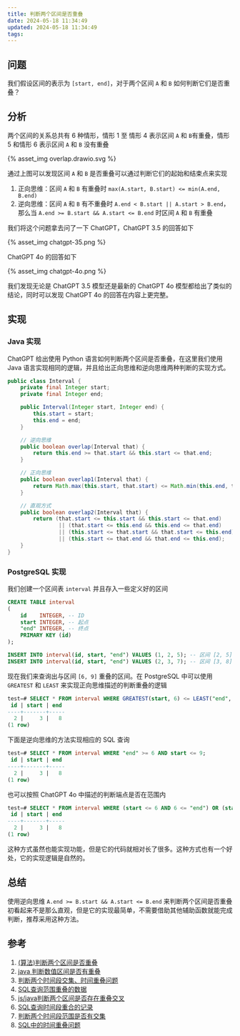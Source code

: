 ```yaml
---
title: 判断两个区间是否重叠
date: 2024-05-18 11:34:49
updated: 2024-05-18 11:34:49
tags:
---
```


## 问题

我们假设区间的表示为 `[start, end]`，对于两个区间 `A` 和 `B` 如何判断它们是否重叠？

<!-- more -->

## 分析

两个区间的关系总共有 6 种情形，情形 1 至 情形 4 表示区间 `A` 和 `B`有重叠，情形 5 和情形 6 表示区间 `A` 和 `B` 没有重叠

{% asset_img overlap.drawio.svg %}

通过上图可以发现区间 `A` 和 `B` 是否重叠可以通过判断它们的起始和结束点来实现

1. 正向思维：区间 `A` 和 `B` 有重叠时 `max(A.start, B.start) <= min(A.end, B.end)`
2. 逆向思维：区间 `A` 和 `B` 有不重叠时 `A.end < B.start || A.start > B.end`，那么当 `A.end >= B.start && A.start <= B.end` 时区间 `A` 和 `B` 有重叠

我们将这个问题拿去问了一下 ChatGPT，ChatGPT 3.5 的回答如下

{% asset_img chatgpt-35.png %}

ChatGPT 4o 的回答如下

{% asset_img chatgpt-4o.png %}

我们发现无论是 ChatGPT 3.5 模型还是最新的 ChatGPT 4o 模型都给出了类似的结论，同时可以发现 ChatGPT 4o 的回答在内容上更完整。

## 实现

### Java 实现

ChatGPT 给出使用 Python 语言如何判断两个区间是否重叠，在这里我们使用 Java 语言实现相同的逻辑，并且给出正向思维和逆向思维两种判断的实现方式。

```java
public class Interval {
    private final Integer start;
    private final Integer end;

    public Interval(Integer start, Integer end) {
        this.start = start;
        this.end = end;
    }

    // 逆向思维
    public boolean overlap(Interval that) {
        return this.end >= that.start && this.start <= that.end;
    }

    // 正向思维
    public boolean overlap1(Interval that) {
        return Math.max(this.start, that.start) <= Math.min(this.end, that.end);
    }

    // 直观方式
    public boolean overlap2(Interval that) {
        return (that.start <= this.start && this.start <= that.end)
                || (that.start <= this.end && this.end <= that.end)
                || (this.start <= that.start && that.start <= this.end)
                || (this.start <= that.end && that.end <= this.end);
    }
}
```

### PostgreSQL 实现

我们创建一个区间表 `interval` 并且存入一些定义好的区间

```sql
CREATE TABLE interval
(
    id    INTEGER, -- ID
    start INTEGER, -- 起点
    "end" INTEGER, -- 终点
    PRIMARY KEY (id)
);

INSERT INTO interval(id, start, "end") VALUES (1, 2, 5); -- 区间 [2, 5]
INSERT INTO interval(id, start, "end") VALUES (2, 3, 7); -- 区间 [3, 8]
```

现在我们来查询出与区间 `[6, 9]` 重叠的区间。在 PostgreSQL 中可以使用 `GREATEST` 和 `LEAST` 来实现正向思维描述的判断重叠的逻辑

```sql
test=# SELECT * FROM interval WHERE GREATEST(start, 6) <= LEAST("end", 9);
 id | start | end
----+-------+-----
  2 |     3 |   8
(1 row)
```

下面是逆向思维的方法实现相应的 SQL 查询

```sql
test=# SELECT * FROM interval WHERE "end" >= 6 AND start <= 9;
 id | start | end
----+-------+-----
  2 |     3 |   8
(1 row)
```

也可以按照 ChatGPT 4o 中描述的判断端点是否在范围内

```sql
test=# SELECT * FROM interval WHERE (start <= 6 AND 6 <= "end") OR (start <= 9 AND 9 <= "end") OR (6 <= start AND start <= 9) OR (6 <= "end" AND "end" <= 9);
 id | start | end
----+-------+-----
  2 |     3 |   8
(1 row)
```

这种方式虽然也能实现功能，但是它的代码就相对长了很多。这种方式也有一个好处，它的实现逻辑是自然的。

## 总结

使用逆向思维 `A.end >= B.start && A.start <= B.end` 来判断两个区间是否重叠初看起来不是那么直观，但是它的实现最简单，不需要借助其他辅助函数就能完成判断，推荐采用这种方法。

## 参考

1. [(算法)判断两个区间是否重叠](https://www.cnblogs.com/AndyJee/p/4537251.html)
2. [java 判断数值区间是否有重叠](https://blog.csdn.net/qq_43371004/article/details/119643187)
3. [判断两个时间段交集、时间重叠问题](https://juejin.cn/post/7188012060729901114)
4. [SQL查询范围重叠的数据](https://blog.csdn.net/yishengreai/article/details/6865426)
5. [js/java判断两个区间是否存在重叠交叉](https://blog.csdn.net/Mister_SNAIL/article/details/77860240)
6. [SQL查询时间段重合的记录](https://zhuanlan.zhihu.com/p/341767416)
7. [判断两个时间段范围是否有交集](https://blog.csdn.net/HXNLYW/article/details/102701632)
8. [SQL中的时间重叠问题](https://blog.csdn.net/liyue071714118/article/details/121433777)

